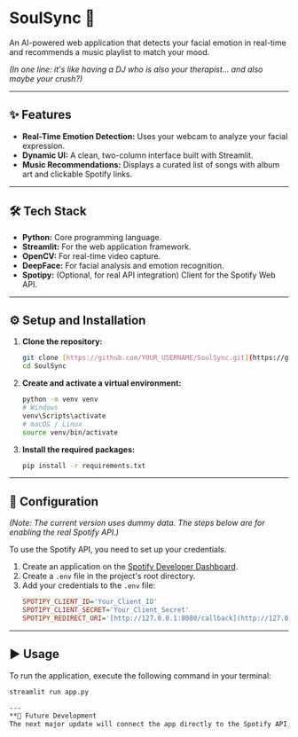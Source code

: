 # SoulSync 🎵

An AI-powered web application that detects your facial emotion in real-time and recommends a music playlist to match your mood.

*(In one line: it's like having a DJ who is also your therapist... and also maybe your crush?)*



---

## ✨ Features

* **Real-Time Emotion Detection:** Uses your webcam to analyze your facial expression.
* **Dynamic UI:** A clean, two-column interface built with Streamlit.
* **Music Recommendations:** Displays a curated list of songs with album art and clickable Spotify links.

---

## 🛠️ Tech Stack

* **Python:** Core programming language.
* **Streamlit:** For the web application framework.
* **OpenCV:** For real-time video capture.
* **DeepFace:** For facial analysis and emotion recognition.
* **Spotipy:** (Optional, for real API integration) Client for the Spotify Web API.

---

## ⚙️ Setup and Installation

1.  **Clone the repository:**
    ```bash
    git clone [https://github.com/YOUR_USERNAME/SoulSync.git](https://github.com/YOUR_USERNAME/SoulSync.git)
    cd SoulSync
    ```

2.  **Create and activate a virtual environment:**
    ```bash
    python -m venv venv
    # Windows
    venv\Scripts\activate
    # macOS / Linux
    source venv/bin/activate
    ```

3.  **Install the required packages:**
    ```bash
    pip install -r requirements.txt
    ```

---
    
## 🔧 Configuration
    
*(Note: The current version uses dummy data. The steps below are for enabling the real Spotify API.)*
    
To use the Spotify API, you need to set up your credentials.
    
1.  Create an application on the [Spotify Developer Dashboard](https://developer.spotify.com/dashboard).
2.  Create a `.env` file in the project's root directory.
3.  Add your credentials to the `.env` file:
    ```ini
    SPOTIPY_CLIENT_ID='Your_Client_ID'
    SPOTIPY_CLIENT_SECRET='Your_Client_Secret'
    SPOTIPY_REDIRECT_URI='[http://127.0.0.1:8080/callback](http://127.0.0.1:8080/callback)'
    ```

---

## ▶️ Usage

To run the application, execute the following command in your terminal:

```bash
streamlit run app.py

---
**🚀 Future Development
The next major update will connect the app directly to the Spotify API, allowing users to create playlists in their accounts. The final version of the project will be deployed and hosted on Streamlit Community Cloud for anyone to use!
